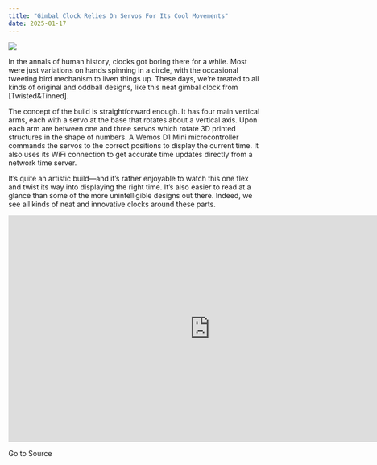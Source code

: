 ```yaml
---
title: "Gimbal Clock Relies On Servos For Its Cool Movements"
date: 2025-01-17
---
```


![](https://hackaday.com/wp-content/uploads/2025/01/F2ASYXMM2HLLKM3-e1737018226341.jpg?w=800)

In the annals of human history, clocks got boring there for a while. Most were just variations on hands spinning in a circle, with the occasional tweeting bird mechanism to liven things up. These days, we’re treated to all kinds of original and oddball designs, like this neat gimbal clock from \[Twisted&Tinned\].

The concept of the build is straightforward enough. It has four main vertical arms, each with a servo at the base that rotates about a vertical axis. Upon each arm are between one and three servos which rotate 3D printed structures in the shape of numbers. A Wemos D1 Mini microcontroller commands the servos to the correct positions to display the current time. It also uses its WiFi connection to get accurate time updates directly from a network time server.

It’s quite an artistic build—and it’s rather enjoyable to watch this one flex and twist its way into displaying the right time. It’s also easier to read at a glance than some of the more unintelligible designs out there. Indeed, we see all kinds of neat and innovative clocks around these parts.

<iframe loading="lazy" title="Gimbal Clock" width="800" height="450" src="https://www.youtube.com/embed/-7AOQCKWUV0?feature=oembed" frameborder="0" allow="accelerometer; autoplay; clipboard-write; encrypted-media; gyroscope; picture-in-picture; web-share" referrerpolicy="strict-origin-when-cross-origin" allowfullscreen></iframe>

Go to Source
